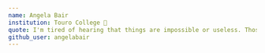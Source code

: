 ```yaml
---
name: Angela Bair
institution: Touro College 🚩 
quote: I'm tired of hearing that things are impossible or useless. Those words mean nothing to me.
github_user: angelabair
---
```

